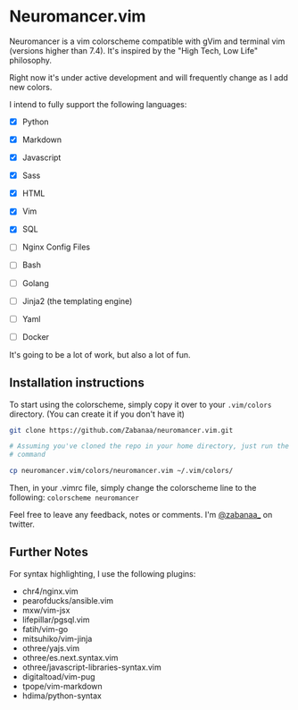 # Neuromancer.vim

Neuromancer is a vim colorscheme compatible with gVim and terminal vim (versions
higher than 7.4). It's inspired by the "High Tech, Low Life" philosophy.

Right now it's under active development and will frequently change as I add new
colors.

I intend to fully support the following languages:

- [x] Python
- [x] Markdown
- [x] Javascript
- [x] Sass
- [x] HTML
- [x] Vim
- [x] SQL

- [ ] Nginx Config Files
- [ ] Bash
- [ ] Golang

- [ ] Jinja2 (the templating engine)
- [ ] Yaml
- [ ] Docker

It's going to be a lot of work, but also a lot of fun.

## Installation instructions

To start using the colorscheme, simply copy it over to your `.vim/colors`
directory. (You can create it if you don't have it)

```bash
git clone https://github.com/Zabanaa/neuromancer.vim.git

# Assuming you've cloned the repo in your home directory, just run the following
# command

cp neuromancer.vim/colors/neuromancer.vim ~/.vim/colors/
```
Then, in your .vimrc file, simply change the colorscheme line to the following:
`colorscheme neuromancer`

Feel free to leave any feedback, notes or comments. I'm
[@zabanaa\_](https://twitter.com/zabanaa_) on twitter.

## Further Notes

For syntax highlighting, I use the following plugins:

* chr4/nginx.vim
* pearofducks/ansible.vim
* mxw/vim-jsx
* lifepillar/pgsql.vim
* fatih/vim-go
* mitsuhiko/vim-jinja
* othree/yajs.vim
* othree/es.next.syntax.vim
* othree/javascript-libraries-syntax.vim
* digitaltoad/vim-pug
* tpope/vim-markdown
* hdima/python-syntax

